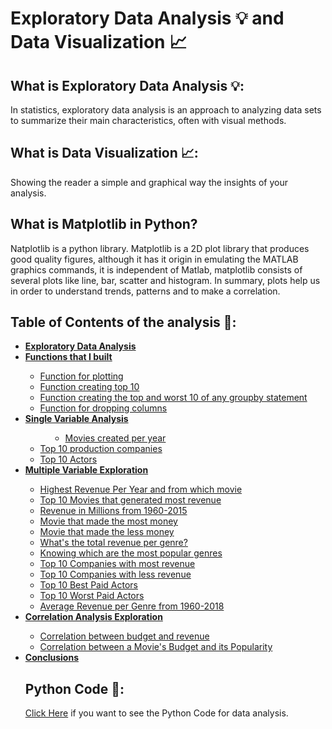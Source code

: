 # Exploratory Data Analysis 💡 and Data Visualization 📈

## What is Exploratory Data Analysis 💡: 
In statistics, exploratory data analysis is an approach to analyzing data sets to summarize their main characteristics, often with visual methods.

## What is Data Visualization 📈:
Showing the reader a simple and graphical way the insights of your analysis.

## What is Matplotlib in Python?
Natplotlib is a python library. Matplotlib is a 2D plot library that produces good quality figures, although it has it origin in emulating the MATLAB graphics commands, it is independent of Matlab, matplotlib consists of several plots like line, bar, scatter and histogram. In summary, plots help us in order to understand trends, patterns and to make a correlation.

## Table of Contents of the analysis 🧐:
<ul>
<li><a href="#eda"><b>Exploratory Data Analysis</b></a></li>
<li><a href="#falfa"><b>Functions that I built</b></a></li>
<ul> 
<li><a href="#f1">Function for plotting</a></li>
<li><a href="#f2">Function creating top 10</a></li>
<li><a href="#f3">Function creating the top and worst 10 of any groupby statement</a></li>
<li><a href="#f3">Function for dropping columns</a></li>
</ul>
<li><a href="#single"><b>Single Variable Analysis</b></a></li>
<ul>    
<dd><li><a href="#qs1">Movies created per year</a></li></dd>
<li><a href="#qs2">Top 10 production companies</a></li>
<li><a href="#qs3">Top 10 Actors</a></li>
</ul>
<li><a href="#multiple"><b>Multiple Variable Exploration</b></a></li>
<ul>  
<li><a href="#qm1">Highest Revenue Per Year and from which movie</a></li>
<li><a href="#qm2">Top 10 Movies that generated most revenue</a></li>
<li><a href="#qm3">Revenue in Millions from 1960-2015</a></li>
<li><a href="#qm4">Movie that made the most money</a></li> 
<li><a href="#qm5">Movie that made the less money</a></li>
<li><a href="#qm6">What's the total revenue per genre?</a></li>
<li><a href="#qm7">Knowing which are the most popular genres</a></li>
<li><a href="#qm8">Top 10 Companies with most revenue</a></li> 
<li><a href="#qm9">Top 10 Companies with less revenue</a></li>
<li><a href="#qm10">Top 10 Best Paid Actors</a></li>  
<li><a href="#qm11">Top 10 Worst Paid Actors</a></li> 
<li><a href="#qm12">Average Revenue per Genre from 1960-2018</a></li>
</ul>
<li><a href="#correlation"><b>Correlation Analysis Exploration</b></a></li>
<ul> 
<li><a href="#qc1">Correlation between budget and revenue</a></li>
<li><a href="#qc1">Correlation between a Movie's Budget and its Popularity</a></li>
</ul>
<li><a href="#conclusions"><b>Conclusions</b></a></li>

## Python Code 🤖:
[Click Here](https://github.com/davidtc8/Movies_Data_Analysis/blob/master/Movies%20Data%20Analysis%20Case%20Study/Movies%20Data%20Analysis%20Case%20Study.ipynb) if you want to see the Python Code for data analysis. 